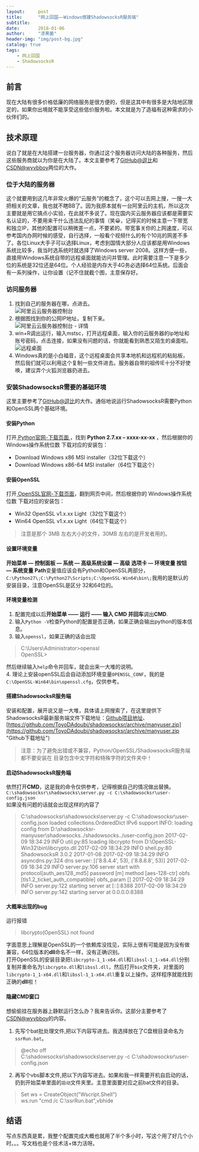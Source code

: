 ```yaml
---
layout:     post
title:      "网上回国——Windows搭建ShadowsocksR服务端"
subtitle:   
date:       2018-01-06
author:     "漆黑菌"
header-img: "img/post-bg.jpg"
catalog: true
tags:
    - 网上回国
    - ShadowsocksR
---
```


## 前言
现在大陆有很多价格低廉的网络服务是很方便的，但是这其中有很多是大陆地区限定的，如果你出境就不能享受这些低价服务啦。本文就是为了造福有这种需求的小伙伴们的。

## 技术原理
说白了就是在大陆搭建一台服务器，你通过这个服务器访问大陆的各种服务，然后这些服务商就以为你是在大陆了。本文主要参考了[GitHub@逗比](https://doub.bid/ss-jc45/ "Windows系统 安装运行 ShadowsocksR服务端 简单教程")和[CSDN@wyvbboy](http://blog.csdn.net/wyvbboy/article/details/52540658 "windows 下搭建shadowsocks 服务端")两位的大作。

### 位于大陆的服务器
这个就要用到这几年非常火爆的“云服务”的概念了，这个可以去网上搜，一搜一大把相关的文章，我也就不瞎BB了。因为我原本就有一台阿里云的主机，所以这次主要就是用它搞点小实验，在此就不多说了。现在国内买云服务器应该都是需要实名认证的，不要用来干什么违法乱纪的事情（笑😀，记得买的时候主意一下带宽和独立IP，其他的配置可以稍微差一点，不要紧的。带宽事关你的上网速度，可以参考国内办网时候的感受，自行选择，一般看个视频什么的有个10兆的网差不多了。各位Linux大手子可以选择Linux，考虑到国情大部分人应该都是用Windows系统比较多，我当时选系统时就选择了Windows server 2008。这样方便一些，直接用Windows系统自带的远程桌面就能访问并管理。此时需要注意一下是多少位的系统是32位还是64位。个人经验是内存大于4G务必选择64位系统。后面会有一系列操作，让你设置（记不住就截个图，主意保存好。
  
### 访问服务器
1. 找到自己的服务器在哪，点进去。  
![阿里云云服务器控制台](https://cl.ly/2c0L2N1V1b1k/download/%E9%98%BF%E9%87%8C%E4%BA%91%E4%BA%91%E6%9C%8D%E5%8A%A1%E5%99%A8%E6%8E%A7%E5%88%B6%E5%8F%B0.jpg)  
2. 根据图找到你的公网IP地址，复制下来。  
![阿里云云服务器控制台 - 详情](https://cl.ly/1W160V111l3A/download/%E9%98%BF%E9%87%8C%E4%BA%91%E4%BA%91%E6%9C%8D%E5%8A%A1%E5%99%A8%E6%8E%A7%E5%88%B6%E5%8F%B0%20-%20%E8%AF%A6%E6%83%85.jpg)
3. win+R调出运行，输入mstsc，打开远程桌面，输入你的云服务器的ip地址和账号密码，点击连接，如果没有问题的话，你就能看到熟悉又陌生的桌面啦。  
![远程桌面](https://cl.ly/0z2K1v01471u/download/%E8%BF%9C%E7%A8%8B%E6%A1%8C%E9%9D%A2.jpg)
4. Windows真的是小白福音，这个远程桌面会共享本地机和远程机的粘贴板，然后我们就可以利用这个复制一些文件进去。服务器自带的祖传IE十分不好使唤，建议弄个火狐浏览器扔进去。

### 安装ShadowsocksR需要的基础环境  
这里主要参考了[GitHub@逗比](https://doub.bid/ss-jc45/ "Windows系统 安装运行 ShadowsocksR服务端 简单教程")的大作。通俗地说运行ShadowsocksR需要Python和OpenSSL两个基础环境。

#### 安装Python
打开[ Python官网-下载页面 ](https://www.python.org/downloads/windows/ "Python官网-下载页面")，找到 **Python 2.7.xx – xxxx-xx-xx** ，然后根据你的 Windows操作系统位数 下载对应的安装包：
 
- Download Windows x86 MSI installer（32位下载这个）
- Download Windows x86-64 MSI installer（64位下载这个）

#### 安装OpenSSL 
打开[ OpenSSL官网-下载页面](https://slproweb.com/products/Win32OpenSSL.html " OpenSSL官网-下载页面")，翻到网页中间，然后根据你的 Windows操作系统位数 下载对应的安装包：

- Win32 OpenSSL v1.x.xx Light（32位下载这个）
- Win64 OpenSSL v1.x.xx Light（64位下载这个）

> 注意是那个 3MB 左右大小的文件，30MB 左右的是开发者用的。

#### 设置环境变量
**开始菜单 — 控制面板 — 系统 — 高级系统设置 — 高级 选项卡 — 环境变量 按钮 — 系统变量 Path**变量值应该会有Python和OpenSSL两部分，`C:\Python27\;C:\Python27\Scripts;C:\OpenSSL-Win64\bin\;`我用的是默认的安装目录，注意OpenSSL是区分
32和64位的。 

#### 环境变量检测 
1. 配置完成以后**开始菜单 —— 运行 —— 输入 CMD 并回车**调出**CMD**.
2. 输入`Python -V`检查Python的配置是否正确，如果正确会输出python的版本信息。
3. 输入`openssl`，如果正确的话会出现
> C:\Users\Administrator>openssl  
> OpenSSL>  

然后继续输入`help`命令并回车，就会出来一大堆的说明。  
4. 理论上安装openSSL后会自动添加环境变量`OPENSSL_CONF`，我的是`C:\OpenSSL-Win64\bin\openssl.cfg`，仅供参考。

#### 搭建ShadowsocksR服务端
安装和配置，展开说又是一大堆，具体请上网搜索了，在这里提供下ShadowsocksR最新服务端文件下载地址：[Github项目地址](https://github.com/ToyoDAdoubi/shadowsocksr "Github项目地址")、[https://github.com/ToyoDAdoubi/shadowsocksr/archive/manyuser.zip](https://github.com/ToyoDAdoubi/shadowsocksr/archive/manyuser.zip "Github下载地址")
> 注意：为了避免出错或不兼容，Python/OpenSSL/ShadowsocksR服务端都不要安装在 目录包含中文字符和特殊字符的文件夹中！

#### 启动ShadowsocksR服务端
依然打开**CMD**，这是我的命令仅供参考，记得根据自己的情况做出替换。
`C:\shadowsocksr\shadowsocks\server.py -c C:\shadowsocksr\user-config.json`  
如果没有问题的话就会出现这样的内容了
> C:\shadowsocksr\shadowsocks\server.py -c C:\shadowsocksr\user-config.json
> loaded collections.OrderedDict
> IPv6 support
> INFO: loading config from D:\shadowsocksr-manyuser\shadowsocks\../shadowsocks\../user-config.json
> 2017-02-09 18:34:29 INFO     util.py:85 loading libcrypto from D:\OpenSSL-Win32\bin\libcrypto.dll
> 2017-02-09 18:34:29 INFO     shell.py:80 ShadowsocksR 3.0.2 2017-01-08
> 2017-02-09 18:34:29 INFO     asyncdns.py:324 dns server: [('8.8.4.4', 53), ('8.8.8.8', 53)]
> 2017-02-09 18:34:29 INFO     server.py:106 server start with protocol[auth_aes128_md5] password [m] method [aes-128-ctr] obfs [tls1.2_ticket_auth_compatible] obfs_param []
> 2017-02-09 18:34:29 INFO     server.py:122 starting server at [::]:8388
> 2017-02-09 18:34:29 INFO     server.py:142 starting server at 0.0.0.0:8388

#### 大概率出现的bug
运行报错
> libcrypto(OpenSSL) not found

字面意思上理解是OpenSSL的一个依赖库没找见，实际上很有可能是因为没有做兼容，64位版本的**dll**命名不一样，没有正确识别。  
打开OpenSSL的安装目录把`libcrypto-1_1-x64.dll`和`libssl-1_1-x64.dll`分别复制并重命名为`libcrypto.dll`和`libssl.dll`，然后打开`bin`文件夹，对里面的`libcrypto-1_1-x64.dll`和`libssl-1_1-x64.dll`重复以上操作。这样程序就能找到正确的**dll**啦！

#### 隐藏CMD窗口
想偷偷挂在服务器上静默运行怎么办？我来告诉你。这部分主要参考了[CSDN@wyvbboy](http://blog.csdn.net/wyvbboy/article/details/52540658 "windows 下搭建shadowsocks 服务端")的内容。  
1. 先写个bat批处理文件,把以下内容写进去。我选择放在了C盘根目录命名为`ssrRun.bat`。  

> @echo off  
> C:\shadowsocksr\shadowsocks\server.py -c C:\shadowsocksr\user-config.json

2. 再写个vbs脚本文件,把以下内容写进去。如果和我一样需要开机自启动的话，扔到开始菜单里面的`启动`文件夹里。主意里面要对应之前bat文件的目录。
> Set ws = CreateObject("Wscript.Shell")  
> ws.run "cmd /c C:\ssrRun.bat",vbhide

## 结语
写点东西真是累，我整个配置完成大概也就用了半个多小时，写这个用了好几个小时。。。写文档也是个技术活+体力活呀。